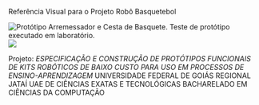 Referência Visual para o Projeto Robô Basquetebol

![Protótipo Arremessador e Cesta de Basquete. Teste de protótipo executado em laboratório.](https://raw.githubusercontent.com/thborges/robcmp/master/docs/robobasq1.png)
![](https://raw.githubusercontent.com/thborges/robcmp/master/docs/robobasq2.png)

Projeto:
*ESPECIFICAÇÃO E CONSTRUÇÃO DE PROTÓTIPOS FUNCIONAIS DE KITS ROBÓTICOS DE BAIXO CUSTO PARA USO EM PROCESSOS DE ENSINO-APRENDIZAGEM*
UNIVERSIDADE FEDERAL DE GOIÁS REGIONAL JATAÍ
UAE DE CIÊNCIAS EXATAS E TECNOLÓGICAS
BACHARELADO EM CIÊNCIAS DA COMPUTAÇÃO
